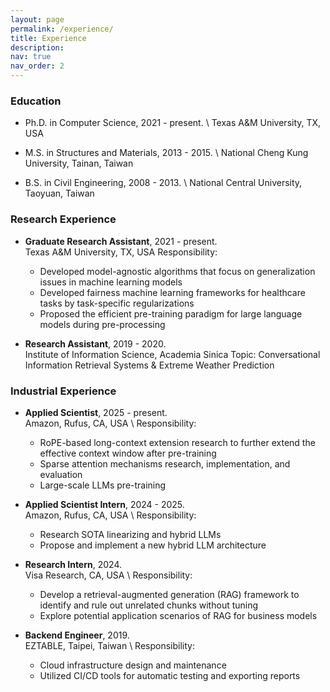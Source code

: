 ```yaml
---
layout: page
permalink: /experience/
title: Experience
description: 
nav: true
nav_order: 2
---
```


### Education

* Ph.D. in Computer Science, 2021 - present. \\
Texas A&M University, TX, USA

* M.S. in Structures and Materials, 2013 - 2015. \\
National Cheng Kung University, Tainan, Taiwan

* B.S. in Civil Engineering, 2008 - 2013. \\
National Central University, Taoyuan, Taiwan

### Research Experience

* **Graduate Research Assistant**, 2021 - present.  
Texas A&M University, TX, USA
Responsibility:
    - Developed model-agnostic algorithms that focus on generalization issues in machine learning models
    - Developed fairness machine learning frameworks for healthcare tasks by task-specific regularizations
    - Proposed the efficient pre-training paradigm for large language models during pre-processing

* **Research Assistant**, 2019 - 2020.  
Institute of Information Science, Academia Sinica
Topic: Conversational Information Retrieval Systems & Extreme Weather Prediction

### Industrial Experience

* **Applied Scientist**, 2025 - present.  
Amazon, Rufus, CA, USA \\
Responsibility: 
    - RoPE-based long-context extension research to further extend the effective context window after pre-training
    - Sparse attention mechanisms research, implementation, and evaluation
    - Large-scale LLMs pre-training

* **Applied Scientist Intern**, 2024 - 2025.  
Amazon, Rufus, CA, USA \\
Responsibility: 
    - Research SOTA linearizing and hybrid LLMs
    - Propose and implement a new hybrid LLM architecture

* **Research Intern**, 2024.  
Visa Research, CA, USA \\
Responsibility: 
    - Develop a retrieval-augmented generation (RAG) framework to identify and rule out unrelated chunks without tuning
    - Explore potential application scenarios of RAG for business models

* **Backend Engineer**, 2019.  
EZTABLE, Taipei, Taiwan \\
Responsibility: 
    - Cloud infrastructure design and maintenance
    - Utilized CI/CD tools for automatic testing and exporting reports